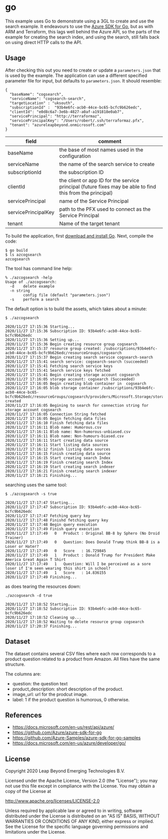 # go

This example uses Go to demonstrate using a 3GL to create and use the search example. It endeavours to use the [Azure SDK for Go](https://docs.microsoft.com/en-us/azure/developer/go/), but as with ARM and Terraform, this lags well behind the Azure API, so the parts of the example for creating the search index, and using the search, still falls back on using direct HTTP calls to the API.

## Usage

After checking this out you need to create or update a `parameters.json` that is used by the example. The application can use a different specified parameter file for input, but defaults to `parameters.json`. It should resemble:

```
{
  "baseName": "cogsearch",
  "serviceName": "cogsearch-search",
  "targetLocation" : "uksouth",
  "subscriptionId" :  "93b4e6fc-acb0-44ce-bc65-bcfc9b626edc",
  "clientId": "e0d8c6a7-3e6b-4827-a0af-a191818e0ab7",
  "servicePrincipal": "http://terraformaz",
  "servicePrincipalKey": "/Users/robert/.ssh/terraformaz.pfx",
  "tenant": "azureleapbeyond.onmicrosoft.com"
}
```


| field | comment |
|------ | ------- |
| baseName | the base of most names used in the configuration |
| serviceName | the name of the search service to create |
| subscriptionId | the subscription ID |
| clientId | the client or app ID for the service principal (future fixes may be able to find this from the principal) |
| servicePrincipal | name of the Service Principal |
| servicePrincipalKey| path to the PFX used to connect as the Service Principal |
| tenant | Name of the target tenant |

To build the application, first [download and install Go](https://golang.org/doc/install). Next, compile the code:

```
$ go build
$ ls azcogsearch
azcogsearch
```

The tool has command line help:

```
% ./azcogsearch -help
Usage of ./azcogsearch:
  -d	delete example
  -n string
    	config file (default "parameters.json")
  -s	perform a search
```

The default option is to build the assets, which takes about a minute:

```
$ ./azcogsearch

2020/11/27 17:15:36 Starting...
2020/11/27 17:15:36 Subscription ID: 93b4e6fc-acb0-44ce-bc65-bcfc9b626edc
2020/11/27 17:15:36 Setting up...
2020/11/27 17:15:36 Begin creating resource group cogsearch
2020/11/27 17:15:37 resource group created: /subscriptions/93b4e6fc-acb0-44ce-bc65-bcfc9b626edc/resourceGroups/cogsearch
2020/11/27 17:15:37 Begin creating search service cogsearch-search
2020/11/27 17:15:41 search service: cogsearch-search (succeeded)
2020/11/27 17:15:41 Fetching search service keys
2020/11/27 17:15:41 Search service keys fetched
2020/11/27 17:15:41 Begin creating storage account cogsearch
2020/11/27 17:16:05 storage account: cogsearch (Succeeded)
2020/11/27 17:16:05 Begin creating blob container in  cogsearch
2020/11/27 17:16:05 blob storage container /subscriptions/93b4e6fc-acb0-44ce-bc65-bcfc9b626edc/resourceGroups/cogsearch/providers/Microsoft.Storage/storageAccounts/cogsearch/blobServices/default/containers/cogsearch created
2020/11/27 17:16:05 Begining to search for connection string for storage account cogsearch
2020/11/27 17:16:05 Connection String fetched
2020/11/27 17:16:05 Begin fetching data files
2020/11/27 17:16:10 Finish fetching data files
2020/11/27 17:16:11 Blob name: Humorous.csv
2020/11/27 17:16:11 Blob name: Non-humorous-unbiased.csv
2020/11/27 17:16:11 Blob name: Non-humours-biased.csv
2020/11/27 17:16:11 Start creating data source
2020/11/27 17:16:11 Start listing data sources
2020/11/27 17:16:12 finish listing data sources
2020/11/27 17:16:15 Finish creating data source
2020/11/27 17:16:15 Start creating search Index
2020/11/27 17:16:19 Finish creating search Index
2020/11/27 17:16:19 Start creating search indexer
2020/11/27 17:16:21 Finish creating search indexer
2020/11/27 17:16:21 Finishing...
```

searching uses the same tool:

```
$ ./azcogsearch -s true

2020/11/27 17:17:47 Starting...
2020/11/27 17:17:47 Subscription ID: 93b4e6fc-acb0-44ce-bc65-bcfc9b626edc
2020/11/27 17:17:47 Fetching query key
2020/11/27 17:17:48 Finishd fetching query key
2020/11/27 17:17:48 Begin query execution
2020/11/27 17:17:49 Finish query execution
2020/11/27 17:17:49   0   Product : Original BB-8 by Sphero (No Droid Trainer)
2020/11/27 17:17:49   0   Question: Does Donald Trump think BB-8 is a Loser or Hater?
2020/11/27 17:17:49   0   Score   : 16.729845
2020/11/27 17:17:49   1   Product : Donald Trump for President Make America Great Again T Shirt
2020/11/27 17:17:49   1   Question: Will I be perceived as a sore loser if I'm seen wearing this shirt in school?
2020/11/27 17:17:49   1   Score   : 14.836155
2020/11/27 17:17:49 Finishing...
```

as does tearing the resources down:

```
./azcogsearch -d true

2020/11/27 17:18:52 Starting...
2020/11/27 17:18:52 Subscription ID: 93b4e6fc-acb0-44ce-bc65-bcfc9b626edc
2020/11/27 17:18:52 Cleaning up...
2020/11/27 17:18:52 Waiting to delete resource group cogsearch
2020/11/27 17:20:37 Finishing...
```

## Dataset
The dataset contains several CSV files where each row corresponds to a product question related to a product from Amazon. All files have the same structure.

The columns are:
 - question: the question text
 - product_description: short description of the product.
 - image_url: url for the prodcut image.
 - label: 1 if the product question is humorous, 0 otherwise.

## References

 - https://docs.microsoft.com/en-us/rest/api/azure/
 - https://github.com/Azure/azure-sdk-for-go
 - https://github.com/Azure-Samples/azure-sdk-for-go-samples
 - https://docs.microsoft.com/en-us/azure/developer/go/


## License
Copyright 2020 Leap Beyond Emerging Technologies B.V.

Licensed under the Apache License, Version 2.0 (the "License");
you may not use this file except in compliance with the License.
You may obtain a copy of the License at

  http://www.apache.org/licenses/LICENSE-2.0

Unless required by applicable law or agreed to in writing, software
distributed under the License is distributed on an "AS IS" BASIS,
WITHOUT WARRANTIES OR CONDITIONS OF ANY KIND, either express or implied.
See the License for the specific language governing permissions and
limitations under the License.
